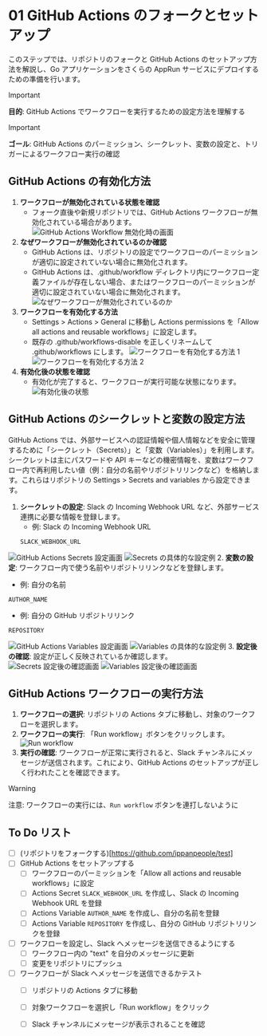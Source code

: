 # 01 GitHub Actions のフォークとセットアップ
このステップでは、リポジトリのフォークと GitHub Actions のセットアップ方法を解説し、Go アプリケーションをさくらの AppRun サービスにデプロイするための準備を行います。

> [!IMPORTANT]
> **目的**: GitHub Actions でワークフローを実行するための設定方法を理解する

> [!IMPORTANT]
> **ゴール**: GitHub Actions のパーミッション、シークレット、変数の設定と、トリガーによるワークフロー実行の確認

## GitHub Actions の有効化方法
1. **ワークフローが無効化されている状態を確認**
   - フォーク直後や新規リポジトリでは、GitHub Actions ワークフローが無効化されている場合があります。
![GitHub Actions Workflow 無効化時の画面](workflow-disable.png)
2. **なぜワークフローが無効化されているのか確認**
    - GitHub Actions は、リポジトリの設定でワークフローのパーミッションが適切に設定されていない場合に無効化されます。
    - GitHub Actions は、.github/workflow ディレクトリ内にワークフロー定義ファイルが存在しない場合、またはワークフローのパーミッションが適切に設定されていない場合に無効化されます。
![なぜワークフローが無効化されているのか](why-workflow-disable.png)
3. **ワークフローを有効化する方法**
    - Settings > Actions > General に移動し Actions permissions を「Allow all actions and reusable workflows」に設定します。
    - 既存の .github/workflows-disable を正しくリネームして .github/workflows にします。
![ワークフローを有効化する方法 1](set-actions-permissions.png)
![ワークフローを有効化する方法 2](modify-to-enable.png)
4. **有効化後の状態を確認**
   - 有効化が完了すると、ワークフローが実行可能な状態になります。
![有効化後の状態](workflow-enabled.png)

## GitHub Actions のシークレットと変数の設定方法
GitHub Actions では、外部サービスへの認証情報や個人情報などを安全に管理するために「シークレット（Secrets）」と「変数（Variables）」を利用します。シークレットは主にパスワードや API キーなどの機密情報を、変数はワークフロー内で再利用したい値（例：自分の名前やリポジトリリンクなど）を格納します。これらはリポジトリの Settings > Secrets and variables から設定できます。

1. **シークレットの設定**: Slack の Incoming Webhook URL など、外部サービス連携に必要な情報を登録します。
   - 例: Slack の Incoming Webhook URL
   ````
   SLACK_WEBHOOK_URL
   ````
![GitHub Actions Secrets 設定画面](new-secret.png)
![Secrets の具体的な設定例](set-secret.png)
2. **変数の設定**: ワークフロー内で使う名前やリポジトリリンクなどを登録します。
   - 例: 自分の名前
   ````
   AUTHOR_NAME
   ````
   - 例: 自分の GitHub リポジトリリンク
   ````
   REPOSITORY
   ````
![GitHub Actions Variables 設定画面](new-variable.png)
![Variables の具体的な設定例](set-variable.png)
3. **設定後の確認**: 設定が正しく反映されているか確認します。
![Secrets 設定後の確認画面](varify-secret.png)
![Variables 設定後の確認画面](varify-variables.png)

## GitHub Actions ワークフローの実行方法
1. **ワークフローの選択**: リポジトリの Actions タブに移動し、対象のワークフローを選択します。
2. **ワークフローの実行**: 「Run workflow」ボタンをクリックします。
![Run workflow](run-workflow.png)
3. **実行の確認**: ワークフローが正常に実行されると、Slack チャンネルにメッセージが送信されます。これにより、GitHub Actions のセットアップが正しく行われたことを確認できます。

> [!WARNING]
> 注意: ワークフローの実行には、`Run workflow` ボタンを連打しないように

## To Do リスト
- [ ] (リポジトリをフォークする)[https://github.com/ippanpeople/test]
- [ ] GitHub Actions をセットアップする
    - [ ] ワークフローのパーミッションを「Allow all actions and reusable workflows」に設定
    - [ ] Actions Secret `SLACK_WEBHOOK_URL` を作成し、Slack の Incoming Webhook URL を登録
    - [ ] Actions Variable `AUTHOR_NAME` を作成し、自分の名前を登録
    - [ ] Actions Variable `REPOSITORY` を作成し、自分の GitHub リポジトリリンクを登録
- [ ] ワークフローを設定し、Slack へメッセージを送信できるようにする
    - [ ] ワークフロー内の "text" を自分のメッセージに更新
    - [ ] 変更をリポジトリにプッシュ
- [ ] ワークフローが Slack へメッセージを送信できるかテスト
    - [ ] リポジトリの Actions タブに移動
    - [ ] 対象ワークフローを選択し「Run workflow」をクリック
    - [ ] Slack チャンネルにメッセージが表示されることを確認


